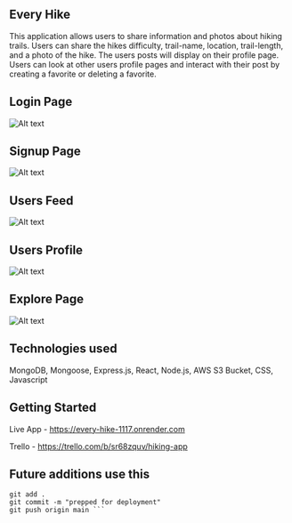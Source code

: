 ## Every Hike

This application allows users to share information and photos about hiking trails. Users can share the hikes difficulty, trail-name, location, trail-length, and a photo of the hike. The users posts will display on their profile page. Users can look at other users profile pages and interact with their post by creating a favorite or deleting a favorite. 

## Login Page
![Alt text](<Screenshot 2023-08-06 at 4.41.11 PM.png>)


## Signup Page
![Alt text](<Screenshot 2023-08-06 at 4.43.48 PM.png>)

## Users Feed
![Alt text](<Screenshot 2023-08-07 at 4.03.43 PM.png>)

## Users Profile
![Alt text](<Screenshot 2023-08-07 at 4.05.00 PM.png>)

## Explore Page
![Alt text](<Screenshot 2023-08-24 at 2.54.06 PM.png>)

## Technologies used
MongoDB, Mongoose, Express.js, React, Node.js, AWS S3 Bucket, CSS, Javascript

## Getting Started

Live App - https://every-hike-1117.onrender.com

Trello - https://trello.com/b/sr68zquv/hiking-app 

## Future additions use this

```npm run vite-build
git add .
git commit -m "prepped for deployment"
git push origin main ```